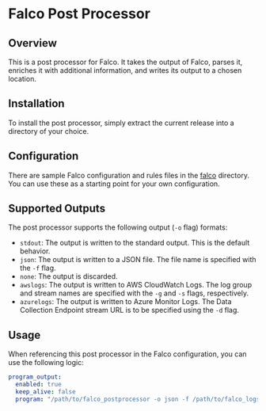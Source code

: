# Falco Post Processor

## Overview

This is a post processor for Falco. It takes the output of Falco, parses it, enriches it with additional information, and writes its output to a chosen location.

## Installation

To install the post processor, simply extract the current release into a directory of your choice.

## Configuration

There are sample Falco configuration and rules files in the [falco](./falco) directory. You can use these as a starting point for your own configuration.

## Supported Outputs

The post processor supports the following output (`-o` flag) formats:

- `stdout`: The output is written to the standard output. This is the default behavior.
- `json`: The output is written to a JSON file. The file name is specified with the `-f` flag.
- `none`: The output is discarded.
- `awslogs`: The output is written to AWS CloudWatch Logs. The log group and stream names are specified with the `-g` and `-s` flags, respectively.
- `azurelogs`: The output is written to Azure Monitor Logs. The Data Collection Endpoint stream URL is to be specified using the `-d` flag.

## Usage

When referencing this post processor in the Falco configuration, you can use the following logic:

```yaml
program_output:
  enabled: true 
  keep_alive: false
  program: "/path/to/falco_postprocessor -o json -f /path/to/falco_logs.json"
```

